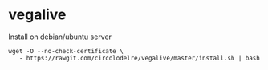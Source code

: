 # vegalive

Install on debian/ubuntu server


```base
wget -O --no-check-certificate \
   - https://rawgit.com/circolodelre/vegalive/master/install.sh | bash
```
